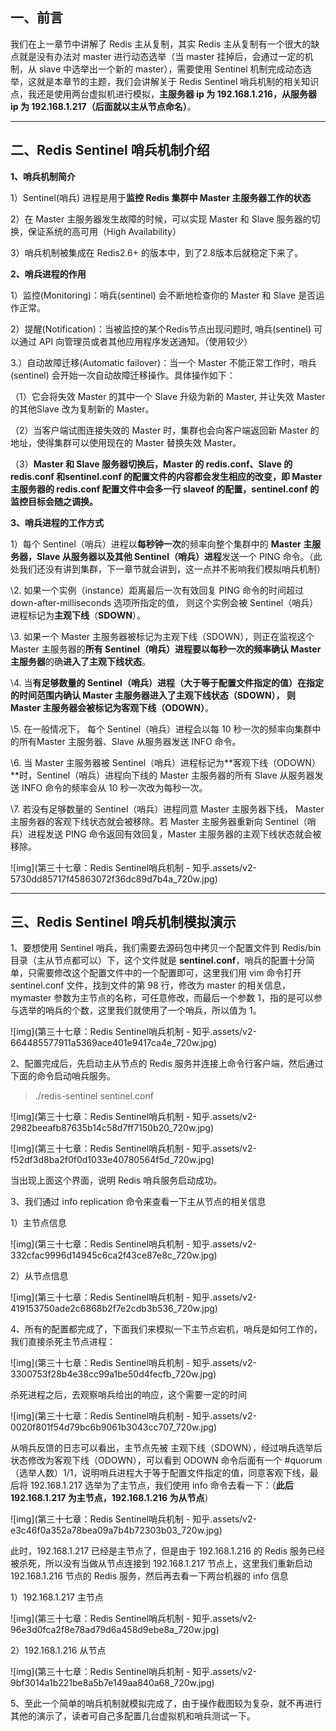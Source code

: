 ## **一、前言**

我们在上一章节中讲解了 Redis 主从复制，其实 Redis 主从复制有一个很大的缺点就是没有办法对 master 进行动态选举（当 master 挂掉后，会通过一定的机制，从 slave 中选举出一个新的 master），需要使用 Sentinel 机制完成动态选举，这就是本章节的主题，我们会讲解关于 Redis Sentinel 哨兵机制的相关知识点，我还是使用两台虚拟机进行模拟，**主服务器 ip 为 192.168.1.216，从服务器 ip 为 192.168.1.217（后面就以主从节点命名）**。

------

## **二、Redis Sentinel 哨兵机制介绍**

**1、哨兵机制简介**

1）Sentinel(哨兵) 进程是用于**监控 Redis 集群中 Master 主服务器工作的状态**

2）在 Master 主服务器发生故障的时候，可以实现 Master 和 Slave 服务器的切换，保证系统的高可用（High Availability）

3）哨兵机制被集成在 Redis2.6+ 的版本中，到了2.8版本后就稳定下来了。



**2、哨兵进程的作用**

1）监控(Monitoring)：哨兵(sentinel) 会不断地检查你的 Master 和 Slave 是否运作正常。

2）提醒(Notification)：当被监控的某个Redis节点出现问题时, 哨兵(sentinel) 可以通过 API 向管理员或者其他应用程序发送通知。（使用较少）

3.）自动故障迁移(Automatic failover)：当一个 Master 不能正常工作时，哨兵(sentinel) 会开始一次自动故障迁移操作。具体操作如下：

（1）它会将失效 Master 的其中一个 Slave 升级为新的 Master, 并让失效 Master 的其他Slave 改为复制新的 Master。

（2）当客户端试图连接失效的 Master 时，集群也会向客户端返回新 Master 的地址，使得集群可以使用现在的 Master 替换失效 Master。

（3）**Master 和 Slave 服务器切换后，Master 的 redis.conf、Slave 的 redis.conf 和sentinel.conf 的配置文件的内容都会发生相应的改变，即 Master 主服务器的 redis.conf 配置文件中会多一行 slaveof 的配置，sentinel.conf 的监控目标会随之调换。**



**3、哨兵进程的工作方式**

1）每个 Sentinel（哨兵）进程以**每秒钟一次**的频率向整个集群中的 **Master 主服务器，Slave 从服务器以及其他 Sentinel（哨兵）进程**发送一个 PING 命令。（此处我们还没有讲到集群，下一章节就会讲到，这一点并不影响我们模拟哨兵机制）

\2. 如果一个实例（instance）距离最后一次有效回复 PING 命令的时间超过 down-after-milliseconds 选项所指定的值， 则这个实例会被 Sentinel（哨兵）进程标记为**主观下线**（**SDOWN**）。

\3. 如果一个 Master 主服务器被标记为主观下线（SDOWN），则正在监视这个 Master 主服务器的**所有 Sentinel（哨兵）**进程要以每秒一次的频率**确认 Master 主服务器**的确**进入了主观下线状态**。

\4. 当**有足够数量的 Sentinel（哨兵）**进程（大于等于配置文件指定的值）在指定的时间范围内确认 Master 主服务器进入了主观下线状态（SDOWN）， 则 Master 主服务器会被标记为**客观下线（ODOWN）**。

\5. 在一般情况下， 每个 Sentinel（哨兵）进程会以每 10 秒一次的频率向集群中的所有Master 主服务器、Slave 从服务器发送 INFO 命令。

\6. 当 Master 主服务器被 Sentinel（哨兵）进程标记为**客观下线（ODOWN）**时，Sentinel（哨兵）进程向下线的 Master 主服务器的所有 Slave 从服务器发送 INFO 命令的频率会从 10 秒一次改为每秒一次。

\7. 若没有足够数量的 Sentinel（哨兵）进程同意 Master 主服务器下线， Master 主服务器的客观下线状态就会被移除。若 Master 主服务器重新向 Sentinel（哨兵）进程发送 PING 命令返回有效回复，Master 主服务器的主观下线状态就会被移除。

![img](第三十七章：Redis Sentinel哨兵机制 - 知乎.assets/v2-5730dd85717f45863072f36dc89d7b4a_720w.jpg)

------

## **三、Redis Sentinel 哨兵机制模拟演示**

1、要想使用 Sentinel 哨兵，我们需要去源码包中拷贝一个配置文件到 Redis/bin 目录（主从节点都可以）下，这个文件就是 **sentinel.conf**，哨兵的配置十分简单，只需要修改这个配置文件中的一个配置即可，这里我们用 vim 命令打开 sentinel.conf 文件，找到文件的第 98 行，修改为 master 的相关信息，mymaster 参数为主节点的名称，可任意修改，而最后一个参数 1，指的是可以参与选举的哨兵的个数，这里我们就使用了一个哨兵，所以值为 1。

![img](第三十七章：Redis Sentinel哨兵机制 - 知乎.assets/v2-664485577911a5369ace401e9417ca4e_720w.jpg)

2、配置完成后，先启动主从节点的 Redis 服务并连接上命令行客户端，然后通过下面的命令启动哨兵服务。

> ./redis-sentinel sentinel.conf

![img](第三十七章：Redis Sentinel哨兵机制 - 知乎.assets/v2-2982beeafb87635b14c58d7ff7150b20_720w.jpg)

![img](第三十七章：Redis Sentinel哨兵机制 - 知乎.assets/v2-f52df3d8ba2f0f0d1033e40780564f5d_720w.jpg)

当出现上面这个界面，说明 Redis 哨兵服务启动成功。

3、我们通过 info replication 命令来查看一下主从节点的相关信息

1）主节点信息

![img](第三十七章：Redis Sentinel哨兵机制 - 知乎.assets/v2-332cfac9996d14945c6ca2f43ce87e8c_720w.jpg)

2）从节点信息

![img](第三十七章：Redis Sentinel哨兵机制 - 知乎.assets/v2-419153750ade2c6868b2f7e2cdb3b536_720w.jpg)

4、所有的配置都完成了，下面我们来模拟一下主节点宕机，哨兵是如何工作的，我们直接杀死主节点进程：

![img](第三十七章：Redis Sentinel哨兵机制 - 知乎.assets/v2-3300753f28b4e38cc99a1be50d4fecfb_720w.jpg)

杀死进程之后，去观察哨兵给出的响应，这个需要一定的时间

![img](第三十七章：Redis Sentinel哨兵机制 - 知乎.assets/v2-0020f801f54d79bc6b9061b3043cc707_720w.jpg)

从哨兵反馈的日志可以看出，主节点先被 主观下线（SDOWN），经过哨兵选举后状态修改为客观下线（ODOWN），可以看到 ODOWN 命令后面有一个 #quorum（选举人数）1/1，说明哨兵进程大于等于配置文件指定的值，同意客观下线，最后将 192.168.1.217 选举为了主节点，我们使用 info 命令去看一下：（**此后 192.168.1.217 为主节点，192.168.1.216 为从节点**）

![img](第三十七章：Redis Sentinel哨兵机制 - 知乎.assets/v2-e3c46f0a352a78bea09a7b4b72303b03_720w.jpg)

此时，192.168.1.217 已经是主节点了，但是由于 192.168.1.216 的 Redis 服务已经被杀死，所以没有当做从节点连接到 192.168.1.217 节点上，这里我们重新启动 192.168.1.216 节点的 Redis 服务，然后再去看一下两台机器的 info 信息

1）192.168.1.217 主节点

![img](第三十七章：Redis Sentinel哨兵机制 - 知乎.assets/v2-96e3d0fca2f8e78ad79d6a458d9ebe8a_720w.jpg)

2）192.168.1.216 从节点

![img](第三十七章：Redis Sentinel哨兵机制 - 知乎.assets/v2-9bf3014a1b221be8a5b7e149aa840a68_720w.jpg)

5、至此一个简单的哨兵机制就模拟完成了，由于操作截图较为复杂，就不再进行其他的演示了，读者可自己多配置几台虚拟机和哨兵测试一下。

